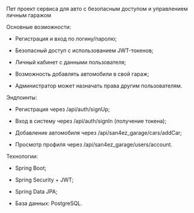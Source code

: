 Пет проект сервиса для авто с безопасным доступом и управлением личным гаражом

Основные возможности:

 - Регистрация и вход по логину/паролю;

 - Безопасный доступ с использованием JWT-токенов;

 - Личный кабинет с данными пользователя;

 - Возможность добавлять автомобили в свой гараж;

 - Администратор может назначать права другим пользователям.

Эндпоинты:

 - Регистрация через /api/auth/signUp;

 - Вход в систему через /api/auth/signIn (получение токена);

 - Добавление автомобиля через /api/san4ez_garage/cars/addCar;

 - Просмотр профиля через /api/san4ez_garage/users/account.

Технологии:

 - Spring Boot;

 - Spring Security + JWT;

 - Spring Data JPA;

 - База данных: PostgreSQL.
